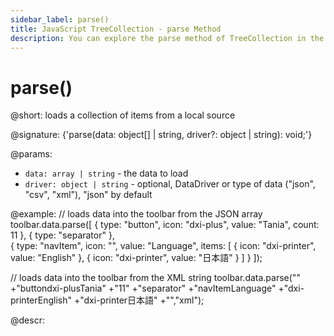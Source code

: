 ```yaml
---
sidebar_label: parse()
title: JavaScript TreeCollection - parse Method 
description: You can explore the parse method of TreeCollection in the documentation of the DHTMLX JavaScript UI library. Browse developer guides and API reference, try out code examples and live demos, and download a free 30-day evaluation version of DHTMLX Suite.
---
```


# parse()

@short: loads a collection of items from a local source

@signature: {'parse(data: object[] | string, driver?: object | string): void;'}

@params:
- `data: array | string` - the data to load
- `driver: object | string` - optional, DataDriver or type of data ("json", "csv", "xml"), "json" by default

@example:
// loads data into the toolbar from the JSON array
toolbar.data.parse([
    {
        type: "button",
        icon: "dxi-plus",
        value: "Tania",
        count: 11
    },
    {
        type: "separator"
    },            
    {
        type: "navItem",
        icon: "",
        value: "Language",
        items: [
            {
                icon: "dxi-printer",
                value: "English"
            },
            {
                icon: "dxi-printer",
                value: "日本語"
            }
        ]
    }
]);

// loads data into the toolbar from the XML string
toolbar.data.parse("<root>"
    +"<item><type>button</type><icon>dxi-plus</icon><value>Tania</value>"
    +"<count>11</count></item>"
    +"<item><type>separator</type></item>"
    +"<item><type>navItem</type><value>Language</value><items>"
    +"<item><icon>dxi-printer</icon><value>English</value></item>"
    +"<item><icon>dxi-printer</icon><value>日本語</value></item>"
    +"</root>","xml");


@descr:
